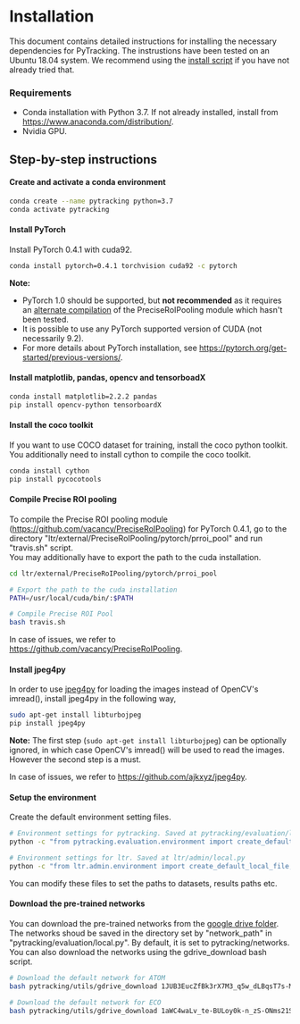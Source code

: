 # Installation

This document contains detailed instructions for installing the necessary dependencies for PyTracking. The instrustions have been tested on an Ubuntu 18.04 system. We recommend using the [install script](install.sh) if you have not already tried that.  

### Requirements  
* Conda installation with Python 3.7. If not already installed, install from https://www.anaconda.com/distribution/.
* Nvidia GPU.

## Step-by-step instructions  
#### Create and activate a conda environment
```bash
conda create --name pytracking python=3.7
conda activate pytracking
```

#### Install PyTorch  
Install PyTorch 0.4.1 with cuda92.  
```bash
conda install pytorch=0.4.1 torchvision cuda92 -c pytorch
```

**Note:**  
- PyTorch 1.0 should be supported, but **not recommended** as it requires an [alternate compilation](https://github.com/vacancy/PreciseRoIPooling) of the PreciseRoIPooling module which hasn't been tested.  
- It is possible to use any PyTorch supported version of CUDA (not necessarily 9.2).   
- For more details about PyTorch installation, see https://pytorch.org/get-started/previous-versions/.  

#### Install matplotlib, pandas, opencv and tensorboadX  
```bash
conda install matplotlib=2.2.2 pandas
pip install opencv-python tensorboardX
```


#### Install the coco toolkit  
If you want to use COCO dataset for training, install the coco python toolkit. You additionally need to install cython to compile the coco toolkit.
```bash
conda install cython
pip install pycocotools
```


#### Compile Precise ROI pooling  
To compile the Precise ROI pooling module (https://github.com/vacancy/PreciseRoIPooling) for PyTorch 0.4.1, go to the directory "ltr/external/PreciseRoIPooling/pytorch/prroi_pool" and run "travis.sh" script.  
You may additionally have to export the path to the cuda installation.
```bash
cd ltr/external/PreciseRoIPooling/pytorch/prroi_pool

# Export the path to the cuda installation
PATH=/usr/local/cuda/bin/:$PATH

# Compile Precise ROI Pool
bash travis.sh
```

In case of issues, we refer to https://github.com/vacancy/PreciseRoIPooling.  


#### Install jpeg4py  
In order to use [jpeg4py](https://github.com/ajkxyz/jpeg4py) for loading the images instead of OpenCV's imread(), install jpeg4py in the following way,  
```bash
sudo apt-get install libturbojpeg
pip install jpeg4py 
```

**Note:** The first step (```sudo apt-get install libturbojpeg```) can be optionally ignored, in which case OpenCV's imread() will be used to read the images. However the second step is a must.  

In case of issues, we refer to https://github.com/ajkxyz/jpeg4py.  


#### Setup the environment  
Create the default environment setting files. 
```bash
# Environment settings for pytracking. Saved at pytracking/evaluation/local.py
python -c "from pytracking.evaluation.environment import create_default_local_file; create_default_local_file()"

# Environment settings for ltr. Saved at ltr/admin/local.py
python -c "from ltr.admin.environment import create_default_local_file; create_default_local_file()"
```

You can modify these files to set the paths to datasets, results paths etc.  


#### Download the pre-trained networks  
You can download the pre-trained networks from the [google drive folder](https://drive.google.com/drive/folders/1WVhJqvdu-_JG1U-V0IqfxTUa1SBPnL0O). The networks shoud be saved in the directory set by "network_path" in "pytracking/evaluation/local.py". By default, it is set to pytracking/networks.
You can also download the networks using the gdrive_download bash script.

```bash
# Download the default network for ATOM
bash pytracking/utils/gdrive_download 1JUB3EucZfBk3rX7M3_q5w_dLBqsT7s-M pytracking/networks/atom_default.pth

# Download the default network for ECO
bash pytracking/utils/gdrive_download 1aWC4waLv_te-BULoy0k-n_zS-ONms21S pytracking/networks/resnet18_vggmconv1.pth
```
